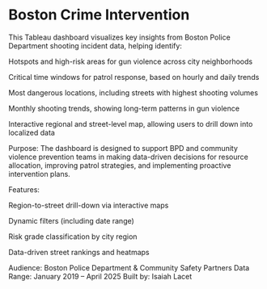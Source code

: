 # Boston Crime Intervention
This Tableau dashboard visualizes key insights from Boston Police Department shooting incident data, helping identify:

Hotspots and high-risk areas for gun violence across city neighborhoods

Critical time windows for patrol response, based on hourly and daily trends

Most dangerous locations, including streets with highest shooting volumes

Monthly shooting trends, showing long-term patterns in gun violence

Interactive regional and street-level map, allowing users to drill down into localized data

Purpose:
The dashboard is designed to support BPD and community violence prevention teams in making data-driven decisions for resource allocation, improving patrol strategies, and implementing proactive intervention plans.

Features:

Region-to-street drill-down via interactive maps

Dynamic filters (including date range)

Risk grade classification by city region

Data-driven street rankings and heatmaps

Audience: Boston Police Department & Community Safety Partners
Data Range: January 2019 – April 2025
Built by: Isaiah Lacet
